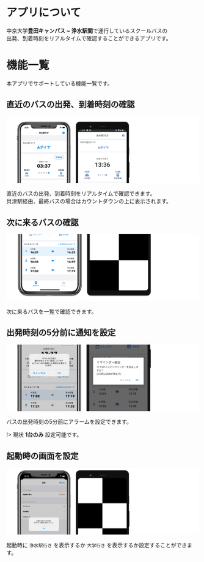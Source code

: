 # アプリについて
中京大学**豊田キャンパス ~ 浄水駅間**で運行しているスクールバスの  
出発、到着時刻をリアルタイムで確認することができるアプリです。

# 機能一覧
本アプリでサポートしている機能一覧です。

## 直近のバスの出発、到着時刻の確認
![直帰のバスを確認](https://raw.githubusercontent.com/hayabusabusa/chukyo-bustime-docs/master/assets/about-countdown.png)

直近のバスの出発、到着時刻をリアルタイムで確認できます。  
貝津駅経由、最終バスの場合はカウントダウンの上に表示されます。

## 次に来るバスの確認
<!-- TODO: 正しい画像の差し替え -->
![バスの一覧を確認](https://raw.githubusercontent.com/hayabusabusa/chukyo-bustime-docs/master/assets/about-check-next.png)

次に来るバスを一覧で確認できます。

## 出発時刻の5分前に通知を設定
<!-- TODO: 正しい画像の差し替え -->
![通知を設定](https://raw.githubusercontent.com/hayabusabusa/chukyo-bustime-docs/master/assets/about-notification.png)

バスの出発時刻の5分前にアラームを設定できます。

!> 現状 **1台のみ** 設定可能です。

## 起動時の画面を設定
<!-- TODO: 正しい画像の差し替え -->
![通知を設定](https://raw.githubusercontent.com/hayabusabusa/chukyo-bustime-docs/master/assets/about-tab-setting.png)

起動時に `浄水駅行き` を表示するか `大学行き` を表示するか設定することができます。